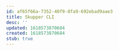 ```yaml
---
id: af65f66a-7352-40f9-8fa9-692ebad9aae3
title: Skupper CLI
desc: ''
updated: 1618573870684
created: 1618573870684
stub: true
---
```


